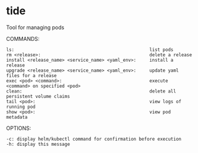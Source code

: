 # tide
Tool for managing pods

  COMMANDS:

    ls:                                                   list pods
    rm <release>:                                         delete a release
    install <release_name> <service_name> <yaml_env>:     install a release
    upgrade <release_name> <service_name> <yaml_env>:     update yaml files for a release
    exec <pod> <command>:                                 execute <command> on specified <pod>
    clean:                                                delete all persistent volume claims
    tail <pod>:                                           view logs of running pod
    show <pod>:                                           view pod metadata
                                                                                
  OPTIONS:     
  
    -c: display helm/kubectl command for confirmation before execution          
    -h: display this message
